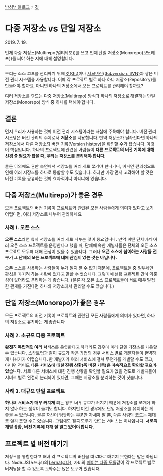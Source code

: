 [방성범 블로그](/README.md) > [깃](/git.md)

# 다중 저장소 vs 단일 저장소

<time id="date-published" datetime="2019-07-19">2019. 7. 19.</time>

언제 다중 저장소(Multirepo(멀티레포))를 쓰고 언제 단일 저장소(Monorepo(모노레포))를 써야 하는 지에 대해 설명합니다.

---

우리는 소스 코드를 관리하기 위해 [깃(Git)](https://git-scm.com/)이나 [서브버전(Subversion; SVN)](https://subversion.apache.org/)과 같은 버전 관리 시스템을 사용합니다. 이때 각 프로젝트 별로 하나 하나 저장소(Repository)를 만들어야 할까요, 아니면 하나의 저장소에서 모든 프로젝트를 관리해야 할까요?

여러 저장소를 만드는 다중 저장소(Multirepo) 방식과 하나의 저장소로 해결하는 단일 저장소(Monorepo) 방식 중 하나를 택해야 합니다.

## 결론

먼저 우리가 사용하는 것이 버전 관리 시스템이라는 사실에 주목해야 합니다. 버전 관리 시스템은 버전 관리의 주체로서 **저장소**를 사용합니다. 만약 저장소가 달라진다면 하나의 저장소에서 다른 저장소의 버전 기록(Version history)을 확인할 수가 없습니다. 이것이 핵심입니다. 하나의 프로젝트에 관련된 사람들이 **다른 프로젝트의 버전 기록에 대해 신경 쓸 필요가 없을 때, 우리는 저장소를 분리해야 합니다**.

물론 이외에도 권한 측면에서 저장소를 여러 개로 쪼개야 한다거나, 아니면 편의성으로 인해 여러 저장소를 하나로 통합할 수도 있습니다. 하지만 가장 먼저 고려해야 할 것은 버전 기록을 공유하는 것이 효과적이냐 아니냐에 있습니다.

## 다중 저장소(Multirepo)가 좋은 경우

모든 프로젝트의 버전 기록이 프로젝트와 관련된 모든 사람들에게 의미가 있다고 보기 어렵다면, 여러 저장소로 나누어 관리하세요.

### 사례 1. 오픈 소스

**오픈 소스**라면 특히 저장소를 여러 개로 나누는 것이 중요합니다. 만약 어떤 단체에서 여러 오픈 소스 프로젝트를 운영한다고 했을 때, 단체에 속한 개발자들은 단체의 오픈 소스 프로젝트 모두에 대해 관심이 있을 수 있습니다. 그러나 **오픈 소스에 참여하는 사람들 전부가 그 단체의 모든 프로젝트에 대해 관심이 있는 것은 아닙니다.**

오픈 소스를 사용하는 사람들이 누가 될지 알 수 없기 때문에, 프로젝트들 중 일부에만 관심을 가지려 하는 사람이 없다고 말할 수 없습니다. 그렇기에 설령 프로젝트 간에 의존성이 있더라도 분리하는 게 좋습니다. (물론 각 오픈 소스 프로젝트들이 서로 매우 밀접한 관계를 가진다면 하나의 저장소에서 관리할 수도 있습니다.)

## 단일 저장소(Monorepo)가 좋은 경우

모든 프로젝트의 버전 기록이 프로젝트와 관련된 모든 사람들에게 의미가 있다면, 하나의 저장소로 유지하는 게 좋습니다.

### 사례 2. 소규모 다중 프로젝트

**완전히 독립적인 여러 서비스**를 운영한다고 하더라도 경우에 따라 단일 저장소를 사용할 수 있습니다. 스타트업과 같이 규모가 작은 기업의 경우 서비스 별로 개발자들이 완벽하게 나뉘기가 어렵습니다. 한 개발자가 여러 서비스에 걸쳐 무언가를 개발할 수도 있고, 아니면 적어도 **다른 서비스에 대한 진행 상황(즉 버전 기록)을 지속적으로 확인할 필요가 있습니다**. 서로 다른 서비스에 대한 진행 상황을 확인할 필요가 없을 정도로 개발자들이 서비스 별로 완전히 분리되어 있다면, 그때는 저장소를 분리하는 것이 낫습니다.

### 사례 3. 대규모 단일 프로젝트

**하나의 서비스가 매우 커지게** 되는 경우 너무 규모가 커지기 때문에 저장소를 쪼개야 하지 않나 하는 생각이 들기도 합니다. 하지만 이런 경우에도 단일 저장소를 유지하는 게 좋을 수 있습니다. 물론 자신이 담당하는 부분만 자세히 알 뿐, 다른 사람의 코드는 제대로 알지 못할 수도 있습니다. 그럼에도 결국 모두가 만드는 서비스는 하나입니다. **서로의 개발 상황, 버전 기록에 대해 잘 알고 있어야 합니다**.

## 프로젝트 별 버전 매기기

저장소를 통합한다고 해서 각 프로젝트의 버전을 따로따로 매기지 못한다는 말은 아닙니다. Node.JS(노드.js)의 [Lerna(러나)](https://lerna.js.org/), 자바의 [메이븐 다중 모듈](https://maven.apache.org/guides/mini/guide-multiple-modules.html)같이 각 프로젝트 별로 버저닝을 할 수 있도록 도와주는 많은 도구가 있습니다.
